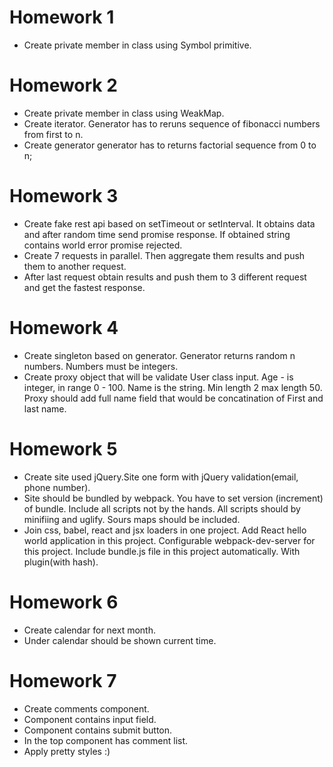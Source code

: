 # Homework 1
- Create private member in class using Symbol primitive.

# Homework 2
- Create private member in class using WeakMap.
- Create iterator. Generator has to reruns sequence of fibonacci numbers from first to n.
- Create generator generator has to returns factorial sequence from 0 to n;

# Homework 3
- Create fake rest api based on setTimeout or setInterval. It obtains data and after random time send promise response. If obtained string contains world error promise rejected. 
- Create 7 requests in parallel. Then aggregate them results and push them to another request.
- After last request obtain results and push them to 3 different request and get the fastest response.

# Homework 4
- Create singleton based on generator. Generator returns random n numbers. Numbers must be integers. 
- Create proxy object that will be validate User class input. Age - is integer, in range 0 - 100. Name is the string. Min length 2 max length 50. Proxy should add full name field that would be concatination of First and last name. 

# Homework 5
- Create site used jQuery.Site one form with jQuery validation(email, phone number).
- Site should be bundled by webpack. You have to set version (increment) of bundle. Include all scripts not by the hands. All scripts should by minifiing and uglify. Sours maps should be included.
- Join css, babel, react and jsx loaders in one project. Add React hello world application in this project. Configurable webpack-dev-server for this project. Include bundle.js file in this project automatically. With plugin(with hash).

# Homework 6
- Create calendar for next month.
- Under calendar should be shown current time.

# Homework 7
- Create comments component.
- Component contains input field.
- Component contains submit button.
- In the top component has comment list.
- Apply pretty styles :)